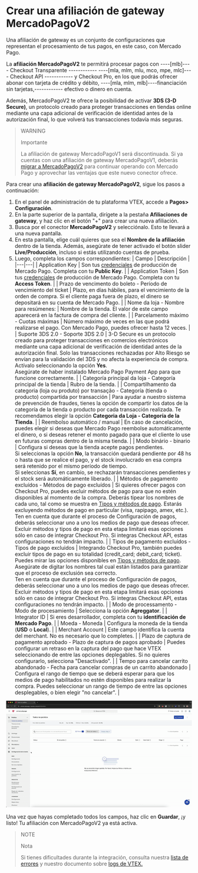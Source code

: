 # Crear una afiliación de gateway MercadoPagoV2 

Una afiliación de gateway es un conjunto de configuraciones que representan el procesamiento de tus pagos, en este caso, con Mercado Pago. 

La **afiliación MercadoPagoV2** te permitirá procesar pagos con ----[mlb]---- Checkout Transparente ------------ ----[mla, mlm, mlu, mco, mpe, mlc]---- Checkout API ------------ y Checkout Pro, en los que podrás ofrecer abonar con tarjeta de crédito y débito, ----[mla, mlm, mlb]----financiación sin tarjetas,------------ efectivo o dinero en cuenta. 

Además, MercadoPagoV2 te ofrece la posibilidad de activar **3DS (3-D Secure)**,  un protocolo creado para proteger transacciones en tiendas online mediante una capa adicional de verificación de identidad antes de la autorización final, lo que volverá tus transacciones todavía más seguras. 

> WARNING
>
> Importante
>
> La afiliación de gateway MercadoPagoV1 será discontinuada. Si ya cuentas con una afiliación de gateway MercadoPagoV1, deberás [migrar a MercadoPagoV2](/developers/es/docs/vtex/how-tos/migrate-v1-v2) para continuar operando con Mercado Pago y aprovechar las ventajas que este nuevo conector ofrece. 

Para crear una **afiliación de gateway MercadoPagoV2**, sigue los pasos a continuación:

1. En el panel de administración de tu plataforma VTEX, accede a **Pagos> Configuración**.
2. En la parte superior de la pantalla, dirígete a la pestaña **Afiliaciones de gateway**, y  haz clic en el botón "+" para crear una nueva afiliación.
3. Busca por el conector **MercadoPagoV2** y selecciónalo. Esto te llevará a una nueva pantalla.
4. En esta pantalla, elige cuál quieres que sea el **Nombre de la afiliación** dentro de la tienda. Además, asegúrate de tener activado el botón slider **Live/Producción**, incluso si estás utilizando cuentas de prueba.
5. Luego, completa los campos correspondientes:
| Campo | Descripción |
|---|---|
| Application Key  | Son tus [credenciales](/developers/es/docs/vtex/additional-content/your-integrations/credentials) de producción de Mercado Pago. Completa con tu **Public Key**. |
| Application Token | Son tus [credenciales](/developers/es/docs/vtex/additional-content/your-integrations/credentials) de producción de Mercado Pago. Completa con tu **Access Token**. |
| Prazo de vencimento do boleto - Período de vencimiento del ticket  | Plazo, en días hábiles, para el vencimiento de la orden de compra. Si el cliente paga fuera de plazo, el dinero se depositará en su cuenta de Mercado Pago. |
| Nome da loja - Nombre para resúmenes:  | Nombre de la tienda. El valor de este campo aparecerá en la factura de compra del cliente. |
| Parcelamento máximo - Cuotas máximas  | Número máximo de veces en las que podrá realizarse el pago.  Con Mercado Pago, puedes ofrecer hasta 12 veces. |
| Suporte 3DS 2.0 - Soporte 3DS 2.0 | 3-D Secure es un protocolo creado para proteger transacciones en comercios electrónicos mediante una capa adicional de verificación de identidad antes de la autorización final.  Solo las transacciones rechazadas por Alto Riesgo se envían para la validación del 3DS y no afecta la experiencia de compra. <br>Actívalo seleccionando la opción **Yes**. <br>Asegúrate de haber instalado Mercado Pago Payment App para que funcione correctamente. |
| Categoría principal da loja - Categoría principal de la tienda  | Rubro de la tienda. |
| Compartilhamento da categoria (loja ou produto) por transação - Categoría (tienda o producto) compartida por transacción | Para ayudar a nuestro sistema de prevención de fraudes, tienes la opción de compartir los datos de la categoría de la tienda o producto por cada transacción realizada. Te recomendamos elegir la opción **Categoria da Loja - Categoría de la Tienda**. |
| Reembolso automático / manual  | En caso de cancelación, puedes elegir si deseas que Mercado Pago reembolse automáticamente el dinero, o si deseas retener el monto pagado para que el cliente lo use en futuras compras dentro de la misma tienda. |
| Modo binário - binario | Configura si deseas que la tienda acepte pagos pendientes. <br>Si seleccionas la opción **No**, la transacción quedará pendiente por 48 hs o hasta que se realice el pago, y el stock involucrado en esa compra será retenido por el mismo período de tiempo. <br>Si seleccionas **Sí**, en cambio, se rechazarán transacciones pendientes y el stock será automáticamente liberado. |
| Métodos de pagamento excluídos - Métodos de pago excluídos  | Si quieres ofrecer pagos con Checkout Pro, puedes excluir métodos de pago para que no estén disponibles al momento de la compra. Deberás tipear los nombres de cada uno, tal como se muestra en [Tipos y métodos de pago](/developers/es/docs/vtex/payment-methods). Estarás excluyendo métodos de pago en particular (visa, rapipago, amex, etc.).  <br>Ten en cuenta que durante el proceso de Configuración de pagos, deberás seleccionar uno a uno los medios de pago que deseas ofrecer. <br>Excluir métodos y tipos de pago en esta etapa limitará esas opciones sólo en caso de integrar Checkout Pro. Si integras Checkout API, estas configuraciones no tendrán impacto. |
| Tipos de pagamento excluídos - Tipos de pago excluidos  | Integrando Checkout Pro, también puedes excluir tipos de pago en su totalidad (credit_card; debit_card; ticket). Puedes  mirar las opciones disponibles en [Tipos y métodos de pago](/developers/es/docs/vtex/payment-methods). Asegúrate de digitar los nombres tal cual están listados para garantizar que el proceso de exclusión sea correcto.<br>Ten en cuenta que durante el proceso de Configuración de pagos, deberás seleccionar uno a uno los medios de pago que deseas ofrecer. <br>Excluir métodos y tipos de pago en esta etapa limitará esas opciones sólo en caso de integrar Checkout Pro. Si integras Checkout API, estas configuraciones no tendrán impacto. |
| Modo de processamento - Modo de procesamiento  | Selecciona la opción **Agreggator**. |
| Integrator ID | Si eres desarrollador, completa con tu **identificación de Mercado Pago**. |
| Moeda - Moneda | Configura la moneda de la tienda (**USD** o **Local**). |
| Merchant Account | Este campo identifica la cuenta del merchant. No es necesario que lo completes. |
| Plazo de captura de pagamento aprobado - Plazo de captura de pagos aprobado | Puedes configurar un retraso en la captura del pago que hace VTEX seleccionando de entre las opciones deplegables. Si no quieres configurarlo, selecciona "Desactivado". |
| Tempo para cancelar carrito abandonado - Fecha para cancelar compras de un carrito abandonado | Configura el rango de tiempo que se deberá esperar para que los medios de pago habilitados no estén disponibles para realizar la compra. Puedes seleccionar un rango de tiempo de entre las opciones desplegables, o bien elegir "no cancelar". |



![Configure MercadoPagoV2](/images/vtex/vtex-new-admin-gateway-es.gif) 

Una vez que hayas completado todos los campos, haz clic en **Guardar**, ¡y listo! Tu afiliación con MercadoPagoV2 ya está activa.


> NOTE
>
> Nota
>
> Si tienes dificultades durante la integración, consulta nuestra [lista de errores](/developers/es/guides/vtex/additional-content/possible-errors) y nuestro documento sobre [logs de VTEX.](/developers/es/guides/vtex/how-tos/logs)
